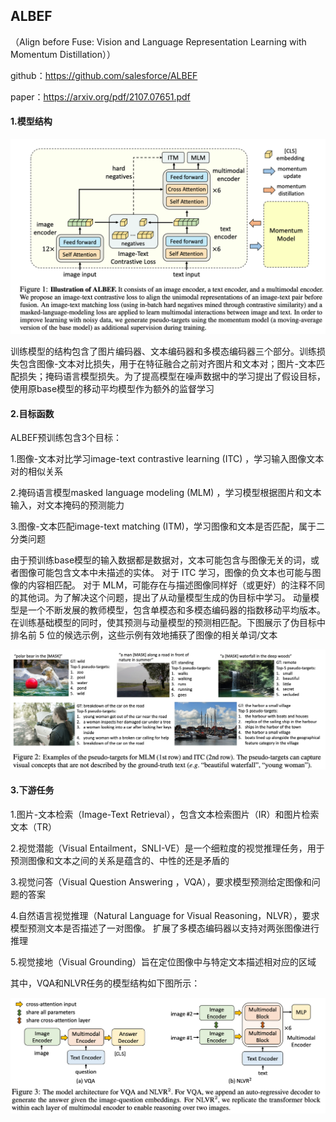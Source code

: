 ## ALBEF

（Align before Fuse: Vision and Language Representation Learning with Momentum Distillation））

github：https://github.com/salesforce/ALBEF

paper：https://arxiv.org/pdf/2107.07651.pdf

#### 1.模型结构

![](image/albef.png)

训练模型的结构包含了图片编码器、文本编码器和多模态编码器三个部分。训练损失包含图像-文本对比损失，用于在特征融合之前对齐图片和文本对；图片-文本匹配损失；掩码语言模型损失。为了提高模型在噪声数据中的学习提出了假设目标，使用原base模型的移动平均模型作为额外的监督学习

#### 2.目标函数

ALBEF预训练包含3个目标：

1.图像-文本对比学习image-text contrastive learning (ITC) ，学习输入图像文本对的相似关系

2.掩码语言模型masked language modeling (MLM) ，学习模型根据图片和文本输入，对文本掩码的预测能力

3.图像-文本匹配image-text matching (ITM)，学习图像和文本是否匹配，属于二分类问题

由于预训练base模型的输入数据都是数据对，文本可能包含与图像无关的词，或者图像可能包含文本中未描述的实体。 对于 ITC 学习，图像的负文本也可能与图像的内容相匹配。 对于 MLM，可能存在与描述图像同样好（或更好）的注释不同的其他词。为了解决这个问题，提出了从动量模型生成的伪目标中学习。 动量模型是一个不断发展的教师模型，包含单模态和多模态编码器的指数移动平均版本。 在训练基础模型的同时，使其预测与动量模型的预测相匹配。下图展示了伪目标中排名前 5 位的候选示例，这些示例有效地捕获了图像的相关单词/文本

![](image/mlm_itc.png)

#### 3.下游任务

1.图片-文本检索（Image-Text Retrieval），包含文本检索图片（IR）和图片检索文本（TR）

2.视觉潜能（Visual Entailment，SNLI-VE）是一个细粒度的视觉推理任务，用于预测图像和文本之间的关系是蕴含的、中性的还是矛盾的

3.视觉问答（Visual Question Answering ，VQA），要求模型预测给定图像和问题的答案

4.自然语言视觉推理（Natural Language for Visual Reasoning，NLVR），要求模型预测文本是否描述了一对图像。 扩展了多模态编码器以支持对两张图像进行推理

5.视觉接地（Visual Grounding）旨在定位图像中与特定文本描述相对应的区域

其中，VQA和NLVR任务的模型结构如下图所示：

![](image/vaq_nlvr.png)

